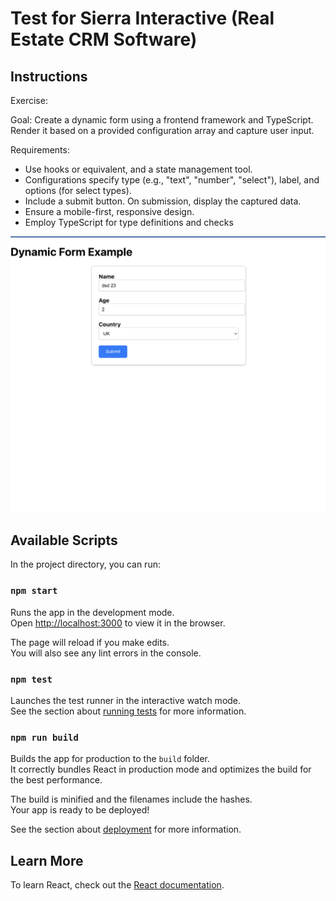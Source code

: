 # Test for Sierra Interactive (Real Estate CRM Software)

## Instructions

Exercise:

Goal: Create a dynamic form using a frontend framework and TypeScript. Render it based on a provided configuration array and capture user input.

Requirements:

- Use hooks or equivalent, and a state management tool.
- Configurations specify type (e.g., "text", "number", "select"), label, and options (for select types).
- Include a submit button. On submission, display the captured data.
- Ensure a mobile-first, responsive design.
- Employ TypeScript for type definitions and checks

![demo](image.png)

## Available Scripts

In the project directory, you can run:

### `npm start`

Runs the app in the development mode.\
Open [http://localhost:3000](http://localhost:3000) to view it in the browser.

The page will reload if you make edits.\
You will also see any lint errors in the console.

### `npm test`

Launches the test runner in the interactive watch mode.\
See the section about [running tests](https://facebook.github.io/create-react-app/docs/running-tests) for more information.

### `npm run build`

Builds the app for production to the `build` folder.\
It correctly bundles React in production mode and optimizes the build for the best performance.

The build is minified and the filenames include the hashes.\
Your app is ready to be deployed!

See the section about [deployment](https://facebook.github.io/create-react-app/docs/deployment) for more information.

## Learn More

To learn React, check out the [React documentation](https://reactjs.org/).
